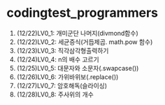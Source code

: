 # codingtest_programmers

1. (12/22)LV0_1: 개미군단 나머지(divmond함수)
2. (12/22)LV0_2: 세균증식(거듭제곱. math.pow 함수)
3. (12/23)LV0_3: 직각삼각형출력하기
4. (12/24)LV0_4: n의 배수 고르기
5. (12/25)LV0_5: 대문자와 소문자(.swapcase())
6. (12/26)LV0_6: 가위바위보(.replace())
7. (12/27)LV0_7: 암호해독(슬라이싱)
8. (12/28)LV0_8: 주사위의 개수
